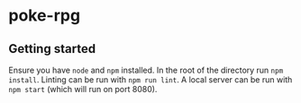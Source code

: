 # poke-rpg

## Getting started

Ensure you have `node` and `npm` installed. In the root of the directory run `npm install`. Linting can be run with `npm run lint`. A local server can be run with `npm start` (which will run on port 8080).
